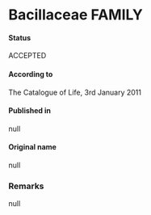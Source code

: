 # Bacillaceae FAMILY

#### Status
ACCEPTED

#### According to
The Catalogue of Life, 3rd January 2011

#### Published in
null

#### Original name
null

### Remarks
null
